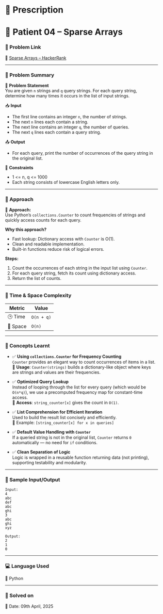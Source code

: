 # 📜 Prescription

# 💊 Patient 04 – Sparse Arrays

### 📌 Problem Link  
🔗 [Sparse Arrays – HackerRank](https://www.hackerrank.com/challenges/one-month-preparation-kit-sparse-arrays/problem?isFullScreen=true&h_l=interview&playlist_slugs%5B%5D=preparation-kits&playlist_slugs%5B%5D=one-month-preparation-kit&playlist_slugs%5B%5D=one-month-week-one)

---

### 🧠 Problem Summary

🧮 **Problem Statement**  
You are given `n` strings and `q` query strings. For each query string, determine how many times it occurs in the list of input strings.

📥 **Input**  
- The first line contains an integer `n`, the number of strings.  
- The next `n` lines each contain a string.  
- The next line contains an integer `q`, the number of queries.  
- The next `q` lines each contain a query string.

📤 **Output**  
- For each query, print the number of occurrences of the query string in the original list.

📌 **Constraints**  
- 1 <= n, q <= 1000  
- Each string consists of lowercase English letters only.

---

### 🚀 Approach

📌 **Approach:**  
Use Python’s `collections.Counter` to count frequencies of strings and quickly access counts for each query.

**Why this approach?**  
- Fast lookup: Dictionary access with `Counter` is O(1).  
- Clean and readable implementation.  
- Built-in functions reduce risk of logical errors.

**Steps:**  
1. Count the occurrences of each string in the input list using `Counter`.  
2. For each query string, fetch its count using dictionary access.  
3. Return the list of counts.

---

### 🧮 Time & Space Complexity

| Metric        | Value     |
|---------------|-----------|
| 🕒 Time        | `O(n + q)`|  
| 🧠 Space       | `O(n)`    |

---

### 📘 Concepts Learnt

- ✅ **Using `collections.Counter` for Frequency Counting**  
  `Counter` provides an elegant way to count occurrences of items in a list.  
  📌 **Usage**: `Counter(strings)` builds a dictionary-like object where keys are strings and values are their frequencies.

- ✅ **Optimized Query Lookup**  
  Instead of looping through the list for every query (which would be `O(n*q)`), we use a precomputed frequency map for constant-time access.  
  📌 **Access**: `string_counter[x]` gives the count in `O(1)`.

- ✅ **List Comprehension for Efficient Iteration**  
  Used to build the result list concisely and efficiently.  
  📌 Example: `[string_counter[x] for x in queries]`

- ✅ **Default Value Handling with `Counter`**  
  If a queried string is not in the original list, `Counter` returns `0` automatically — no need for `if` conditions.

- ✅ **Clean Separation of Logic**  
  Logic is wrapped in a reusable function returning data (not printing), supporting testability and modularity.

---

### 🧪 Sample Input/Output

```
Input:
4
abc
def
abc
ghi
3
abc
ghi
xyz

Output:
2
1
0
```

---

### 💻 Language Used  
💬 Python

---

### 📅 Solved on  
📆 Date: 09th April, 2025
